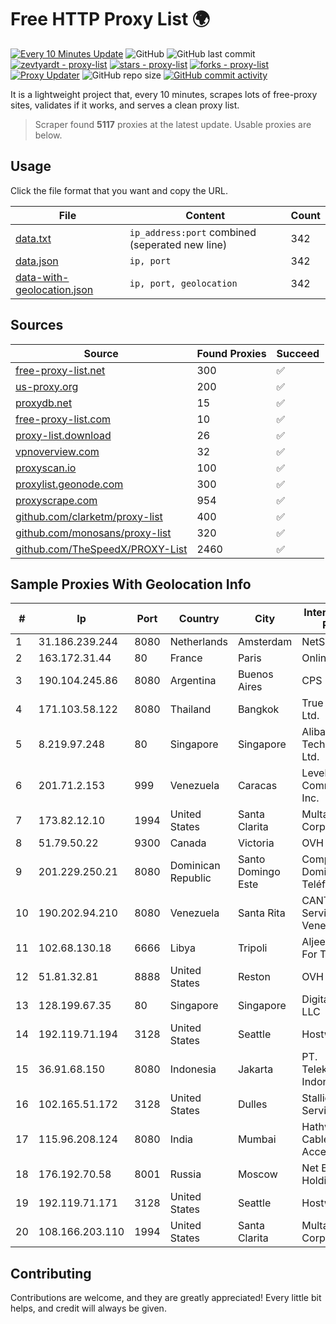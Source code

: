
# Free HTTP Proxy List 🌍

[![Every 10 Minutes Update](https://github.com/mertguvencli/http-proxy-list/actions/workflows/main.yml/badge.svg?branch=main)](https://github.com/mertguvencli/http-proxy-list/actions/workflows/main.yml)
![GitHub](https://img.shields.io/github/license/mertguvencli/http-proxy-list)
![GitHub last commit](https://img.shields.io/github/last-commit/mertguvencli/http-proxy-list)
[![zevtyardt - proxy-list](https://img.shields.io/static/v1?label=zevtyardt&message=proxy-list&color=blue&logo=github)](https://github.com/zevtyardt/proxy-list "Go to GitHub repo")
[![stars - proxy-list](https://img.shields.io/github/stars/zevtyardt/proxy-list?style=social)](https://github.com/zevtyardt/proxy-list)
[![forks - proxy-list](https://img.shields.io/github/forks/zevtyardt/proxy-list?style=social)](https://github.com/zevtyardt/proxy-list)
[![Proxy Updater](https://github.com/zevtyardt/proxy-list/workflows/Proxy%20Updater/badge.svg)](https://github.com/zevtyardt/proxy-list/actions?query=workflow:"Proxy+Updater")
![GitHub repo size](https://img.shields.io/github/repo-size/zevtyardt/proxy-list)
[![GitHub commit activity](https://img.shields.io/github/commit-activity/m/zevtyardt/proxy-list?logo=commits)](https://github.com/zevtyardt/proxy-list/commits/main)

It is a lightweight project that, every 10 minutes, scrapes lots of free-proxy sites, validates if it works, and serves a clean proxy list.

> Scraper found **5117** proxies at the latest update. Usable proxies are below.

## Usage

Click the file format that you want and copy the URL.

|File|Content|Count|
|----|-------|-----|
|[data.txt](https://raw.githubusercontent.com/mertguvencli/http-proxy-list/main/proxy-list/data.txt)|`ip_address:port` combined (seperated new line)|342|
|[data.json](https://raw.githubusercontent.com/mertguvencli/http-proxy-list/main/proxy-list/data.json)|`ip, port`|342|
|[data-with-geolocation.json](https://raw.githubusercontent.com/mertguvencli/http-proxy-list/main/proxy-list/data-with-geolocation.json)|`ip, port, geolocation`|342|

## Sources

|Source|Found Proxies|Succeed|
|------|-------------|-------|
|[free-proxy-list.net](https://free-proxy-list.net)|300|✅|
|[us-proxy.org](https://www.us-proxy.org)|200|✅|
|[proxydb.net](http://proxydb.net)|15|✅|
|[free-proxy-list.com](https://free-proxy-list.com/?page=&port=&type%5B%5D=http&type%5B%5D=https&up_time=0&search=Search)|10|✅|
|[proxy-list.download](https://www.proxy-list.download/HTTP)|26|✅|
|[vpnoverview.com](https://vpnoverview.com/privacy/anonymous-browsing/free-proxy-servers)|32|✅|
|[proxyscan.io](https://www.proxyscan.io)|100|✅|
|[proxylist.geonode.com](https://proxylist.geonode.com/api/proxy-list?limit=300&page=1&sort_by=lastChecked&sort_type=desc&protocols=http,https)|300|✅|
|[proxyscrape.com](https://api.proxyscrape.com/v2/?request=displayproxies&protocol=http&timeout=10000&country=all&ssl=all&anonymity=all)|954|✅|
|[github.com/clarketm/proxy-list](https://raw.githubusercontent.com/clarketm/proxy-list/master/proxy-list-raw.txt)|400|✅|
|[github.com/monosans/proxy-list](https://raw.githubusercontent.com/monosans/proxy-list/main/proxies/http.txt)|320|✅|
|[github.com/TheSpeedX/PROXY-List](https://raw.githubusercontent.com/TheSpeedX/PROXY-List/master/http.txt)|2460|✅|


## Sample Proxies With Geolocation Info

|#|Ip|Port|Country|City|Internet Service Provider|
|-|--|----|-------|----|-------------------------|
|1|31.186.239.244|8080|Netherlands|Amsterdam|NetSkope Inc|
|2|163.172.31.44|80|France|Paris|Online S.A.S.|
|3|190.104.245.86|8080|Argentina|Buenos Aires|CPS|
|4|171.103.58.122|8080|Thailand|Bangkok|True Internet Co., Ltd.|
|5|8.219.97.248|80|Singapore|Singapore|Alibaba (US) Technology Co., Ltd.|
|6|201.71.2.153|999|Venezuela|Caracas|Level 3 Communications, Inc.|
|7|173.82.12.10|1994|United States|Santa Clarita|Multacom Corporation|
|8|51.79.50.22|9300|Canada|Victoria|OVH SAS|
|9|201.229.250.21|8080|Dominican Republic|Santo Domingo Este|Compañía Dominicana de Teléfonos S. A.|
|10|190.202.94.210|8080|Venezuela|Santa Rita|CANTV Servicios, Venezuela|
|11|102.68.130.18|6666|Libya|Tripoli|Aljeel Aljadeed For Technology|
|12|51.81.32.81|8888|United States|Reston|OVH SAS|
|13|128.199.67.35|80|Singapore|Singapore|DigitalOcean, LLC|
|14|192.119.71.194|3128|United States|Seattle|Hostwinds LLC.|
|15|36.91.68.150|8080|Indonesia|Jakarta|PT. Telekomunikasi Indonesia|
|16|102.165.51.172|3128|United States|Dulles|Stallion Network Services Limited|
|17|115.96.208.124|8080|India|Mumbai|Hathway IP over Cable Internet Access|
|18|176.192.70.58|8001|Russia|Moscow|Net By Net Holding LLC|
|19|192.119.71.171|3128|United States|Seattle|Hostwinds LLC.|
|20|108.166.203.110|1994|United States|Santa Clarita|Multacom Corporation|



## Contributing

Contributions are welcome, and they are greatly appreciated! Every
little bit helps, and credit will always be given.

